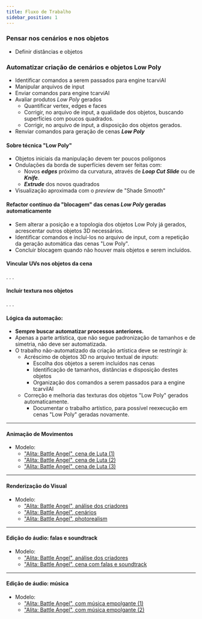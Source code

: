 ```yaml
---
title: Fluxo de Trabalho
sidebar_position: 1
---
```


### Pensar nos cenários e nos objetos
- Definir distâncias e objetos

### Automatizar criação de cenários e objetos Low Poly
- Identificar comandos a serem passados para engine tcarviAI
- Manipular arquivos de input
- Enviar comandos para engine tcarviAI
- Avaliar produtos *Low Poly* gerados
    - Quantificar vertex, edges e faces
    - Corrigir, no arquivo de input, a qualidade dos objetos, buscando superfícies com poucos quadrados.
    - Corrigir, no arquivo de input, a disposição dos objetos gerados.
- Renviar comandos para geração de cenas ***Low Poly***

#### Sobre técnica "Low Poly"
- Objetos iniciais da manipulação devem ter poucos polígonos
- Ondulações da borda de superfícies devem ser feitas com:
    - Novos ***edges*** próximo da curvatura, através de ***Loop Cut Slide*** ou de ***Knife***.
    - ***Extrude*** dos novos quadrados
- Visualização aproximada com o *preview* de "Shade Smooth"

#### Refactor contínuo da "blocagem" das cenas ***Low Poly*** geradas automaticamente
- Sem alterar a posição e a topologia dos objetos Low Poly já gerados, acrescentar outros objetos 3D necessários.
- Identificar comandos e incluí-los no arquivo de input, com a repetição da geração automática das cenas "Low Poly".
- Concluir blocagem quando não houver mais objetos e serem incluídos.

#### Vincular UVs nos objetos da cena
. . .

#### Incluir textura nos objetos
. . .

#### Lógica da automação:
- **Sempre buscar automatizar processos anteriores.**
- Apenas a parte artística, que não segue padronização de tamanhos e de simetria, não deve ser automatizada.
- O trabalho não-automatizado da criação artística deve se restringir à:
    - Acréscimo de objetos 3D no arquivo textual de *inputs*:
        - Escolha dos objetos a serem incluídos nas cenas
        - Identificação de tamanhos, distâncias e disposição destes objetos
        - Organização dos comandos a serem passados para a engine tcarviIAI
    - Correção e melhoria das texturas dos objetos "Low Poly" gerados automaticamente.
        - Documentar o trabalho artístico, para possível reexecução em cenas "Low Poly" geradas novamente.

---

#### Animação de Movimentos 
- Modelo:
    - ["Alita: Battle Angel", cena de Luta (1)](https://www.youtube.com/watch?v=Um8i-glXSzY&list=PLHZr_2UlXu7DQGrSztRSCzNEYpk6Nso4f&index=34&t=10s)
    - ["Alita: Battle Angel", cena de Luta (2)](https://www.youtube.com/watch?v=G95jgdwyq_Q&list=PLHZr_2UlXu7DQGrSztRSCzNEYpk6Nso4f&index=35)
    - ["Alita: Battle Angel", cena de Luta (3)](https://www.youtube.com/watch?v=Q0mNooEcpk0&list=PLHZr_2UlXu7DQGrSztRSCzNEYpk6Nso4f&index=36)

---

#### Renderização do Visual
- Modelo:
    - ["Alita: Battle Angel", análise dos criadores](https://www.youtube.com/watch?v=J1SO6tOBA8Y&list=PLfPBohF1uFwrLlEa2PG097NzK9Om0ywft&index=12)
    - ["Alita: Battle Angel", cenários](https://www.youtube.com/watch?v=U3D2vmWD88w&list=PLfPBohF1uFwrLlEa2PG097NzK9Om0ywft&index=8)
    - ["Alita: Battle Angel", photorealism](https://www.youtube.com/watch?v=hOMuRopLgxg&list=PLfPBohF1uFwrLlEa2PG097NzK9Om0ywft&index=15)

---

#### Edição do áudio: falas e soundtrack
- Modelo:
    - ["Alita: Battle Angel", análise dos criadores](https://www.youtube.com/watch?v=5yBV0Fjtma8&list=PLfPBohF1uFwrLlEa2PG097NzK9Om0ywft&index=10)
    - ["Alita: Battle Angel", cena com falas e soundtrack](youtube.com/watch?v=qWYXMDiCRD8&list=PLfPBohF1uFwrLlEa2PG097NzK9Om0ywft&index=4)

---

#### Edição de áudio: música
- Modelo:
    - ["Alita: Battle Angel", com música empolgante (1)](https://www.youtube.com/watch?v=l264SGk15O0&list=PLHZr_2UlXu7DQGrSztRSCzNEYpk6Nso4f&index=37)
    - ["Alita: Battle Angel", com música empolgante (2)](https://www.youtube.com/watch?v=ZKkzEBtIoH8&list=PLHZr_2UlXu7DQGrSztRSCzNEYpk6Nso4f&index=38)
